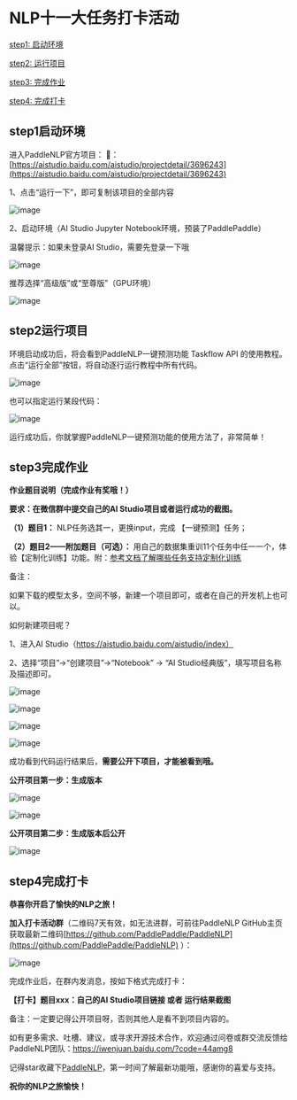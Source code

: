 # NLP十一大任务打卡活动

[step1: 启动环境](#step1启动环境) 

[step2: 运行项目](#step2运行项目) 

[step3: 完成作业](#step3完成作业) 

[step4: 完成打卡](#step4完成打卡) 


## step1启动环境
进入PaddleNLP官方项目：
🔗：[https://aistudio.baidu.com/aistudio/projectdetail/3696243](https://aistudio.baidu.com/aistudio/projectdetail/3696243)

1、点击“运行一下”，即可复制该项目的全部内容

 ![image](https://user-images.githubusercontent.com/11793384/160789524-168fbce6-7bd0-4fd9-a3b8-9ecf38e4212d.png)

2、启动环境（AI Studio Jupyter Notebook环境，预装了PaddlePaddle）

温馨提示：如果未登录AI Studio，需要先登录一下哦
 
 ![image](https://user-images.githubusercontent.com/11793384/160789931-ac69e562-d9fb-43e5-8307-e17980cc1c7d.png)


推荐选择“高级版”或“至尊版”（GPU环境）

![image](https://user-images.githubusercontent.com/11793384/160789736-d7bfbc2a-c165-494c-9b87-acde7f99a4b3.png)

 
## step2运行项目
环境启动成功后，将会看到PaddleNLP一键预测功能 Taskflow API 的使用教程。点击“运行全部”按钮，将自动逐行运行教程中所有代码。

![image](https://user-images.githubusercontent.com/11793384/160790696-db55bb7f-d4bd-4065-b478-777d83a41110.png)
 
也可以指定运行某段代码：

![image](https://user-images.githubusercontent.com/11793384/160790840-02d7c235-0f2c-4dfd-9d7e-57c2ab183405.png)

运行成功后，你就掌握PaddleNLP一键预测功能的使用方法了，非常简单！

## step3完成作业

**作业题目说明（完成作业有奖哦！）**

**要求：在微信群中提交自己的AI Studio项目或者运行成功的截图。**

**（1）题目1：** NLP任务选其一，更换input，完成 【一键预测】任务；

**（2）题目2——附加题目（可选）：** 用自己的数据集重训11个任务中任一一个，体验【定制化训练】功能。附：[参考文档了解哪些任务支持定制化训练](https://github.com/PaddlePaddle/PaddleNLP/blob/develop/docs/model_zoo/taskflow.md#%E8%AF%A6%E7%BB%86%E4%BD%BF%E7%94%A8)

备注：

如果下载的模型太多，空间不够，新建一个项目即可，或者在自己的开发机上也可以。

如何新建项目呢？

1、进入AI Studio（https://aistudio.baidu.com/aistudio/index）

2、选择“项目”->“创建项目”->“Notebook” -> “AI Studio经典版”，填写项目名称及描述即可。

![image](https://user-images.githubusercontent.com/11793384/160793719-8fc0063e-8f10-48a1-a0e4-6d0bb271baa6.png)

![image](https://user-images.githubusercontent.com/11793384/160793735-59b6c6e9-52a8-4d54-8a63-66f0bab913d7.png)

![image](https://user-images.githubusercontent.com/11793384/160793744-07e9f3e1-3942-4899-9629-2b8e822e1ecf.png)

![image](https://user-images.githubusercontent.com/11793384/160793762-febe0b8f-9d69-44a1-a749-e95d5ad4cf11.png)
 
成功看到代码运行结果后，**需要公开下项目，才能被看到哦。**

**公开项目第一步：生成版本**
  
![image](https://user-images.githubusercontent.com/11793384/160794002-e8bdbce3-6dc8-4fd5-a4b3-41f6656166e3.png)

![image](https://user-images.githubusercontent.com/11793384/160794021-62d66a0f-be42-49e0-a2f5-ce1562bfba53.png)

**公开项目第二步：生成版本后公开**
 
 ![image](https://user-images.githubusercontent.com/11793384/160794471-707b6f39-2474-4c5d-822d-30b605f06639.png)


## step4完成打卡

**恭喜你开启了愉快的NLP之旅！**

**加入打卡活动群**（二维码7天有效，如无法进群，可前往PaddleNLP GitHub主页获取最新二维码[https://github.com/PaddlePaddle/PaddleNLP](https://github.com/PaddlePaddle/PaddleNLP) ）：
 
 ![image](https://user-images.githubusercontent.com/11793384/160795335-9b72416a-467b-4df1-ae03-a1cfc45ebffc.png)

 
完成作业后，在群内发消息，按如下格式完成打卡：

**【打卡】题目xxx：自己的AI Studio项目链接 或者 运行结果截图**

备注：一定要记得公开项目呀，否则其他人是看不到项目内容的。

如有更多需求、吐槽、建议，或寻求开源技术合作，欢迎通过问卷或群交流反馈给PaddleNLP团队：https://iwenjuan.baidu.com/?code=44amg8

记得star收藏下[PaddleNLP](https://github.com/PaddlePaddle/PaddleNLP)，第一时间了解最新功能哦，感谢你的喜爱与支持。

**祝你的NLP之旅愉快！**
